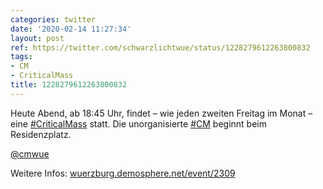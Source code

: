 ```yaml
---
categories: twitter
date: '2020-02-14 11:27:34'
layout: post
ref: https://twitter.com/schwarzlichtwue/status/1228279612263800832
tags:
- CM
- CriticalMass
title: 1228279612263800832
---
```

Heute Abend, ab 18:45 Uhr, findet – wie jeden zweiten Freitag im Monat – eine [#CriticalMass](/t/criticalmass) statt. Die unorganisierte [#CM](/t/cm) beginnt beim Residenzplatz.



[@cmwue](https://twitter.com/cmwue)



Weitere Infos: [wuerzburg.demosphere.net/event/2309](https://wuerzburg.demosphere.net/event/2309) 
